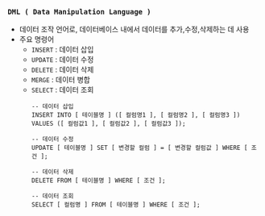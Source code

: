 ### `DML ( Data Manipulation Language )`

- 데이터 조작 언어로, 데이터베이스 내에서 데이터를 추가,수정,삭제하는 데 사용
- 주요 명령어
  - `INSERT` : 데이터 삽입 
  - `UPDATE` : 데이터 수정
  - `DELETE` : 데이터 삭제
  - `MERGE` : 데이터 병합
  - `SELECT` : 데이터 조회
      ~~~
      -- 데이터 삽입
      INSERT INTO [ 테이블명 ] ([ 컬럼명1 ], [ 컬럼명2 ], [ 컬럼명3 ]) VALUES ([ 컬럼값1 ], [ 컬럼값2 ], [ 컬럼값3 ]);
    
      -- 데이터 수정
      UPDATE [ 테이블명 ] SET [ 변경할 컬럼 ] = [ 변경할 컬럼값 ] WHERE [ 조건 ];
    
      -- 데이터 삭제
      DELETE FROM [ 테이블명 ] WHERE [ 조건 ];
    
      -- 데이터 조회
      SELECT [ 컬럼명 ] FROM [ 테이블명 ] WHERE [ 조건 ];
      ~~~